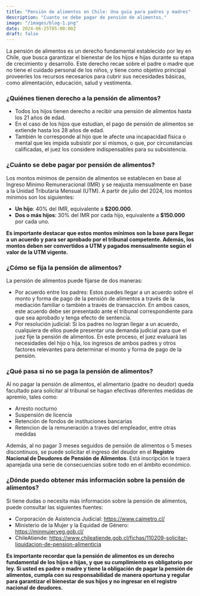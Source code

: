 ```yaml
---
title: "Pensión de alimentos en Chile: Una guía para padres y madres"
description: "Cuanto se debe pagar de pensión de alimentos."
image: "/images/blog-1.png"
date: 2024-06-25T05:00:00Z
draft: false
---
```


La pensión de alimentos es un derecho fundamental establecido por ley en Chile, que busca garantizar el bienestar de los hijos e hijas durante su etapa de crecimiento y desarrollo. Este derecho recae sobre el padre o madre que no tiene el cuidado personal de los niños, y tiene como objetivo principal proveerles los recursos necesarios para cubrir sus necesidades básicas, como alimentación, educación, salud y vestimenta.

### ¿Quiénes tienen derecho a la pensión de alimentos?

- Todos los hijos tienen derecho a recibir una pensión de alimentos hasta los 21 años de edad.
- En el caso de los hijos que estudian, el pago de pensión de alimentos se extiende hasta los 28 años de edad.
- También le corresponde al hijo que le afecte una incapacidad física o mental que les impida subsistir por sí mismos, o que, por circunstancias calificadas, el juez los considere indispensables para su subsistencia.

### ¿Cuánto se debe pagar por pensión de alimentos?

Los montos mínimos de pensión de alimentos se establecen en base al Ingreso Mínimo Remuneracional (IMR) y se reajusta mensualmente en base a la Unidad Tributaria Mensual (UTM). A partir de julio del 2024, los montos mínimos son los siguientes:

- **Un hijo**: 40% del IMR, equivalente a **$200.000**.
- **Dos o más hijos**: 30% del IMR por cada hijo, equivalente a **$150.000** por cada uno.

**Es importante destacar que estos montos mínimos son la base para llegar a un acuerdo y para ser aprobado por el tribunal competente. Además, los montos deben ser convertidos a UTM y pagados mensualmente según el valor de la UTM vigente.**

### ¿Cómo se fija la pensión de alimentos?

La pensión de alimentos puede fijarse de dos maneras:

- Por acuerdo entre los padres: Estos puedes llegar a un acuerdo sobre el monto y forma de pago de la pensión de alimentos a través de la mediación familiar o también a través de transacción. En ambos casos, este acuerdo debe ser presentado ante el tribunal correspondiente para que sea aprobado y tenga efecto de sentencia.
- Por resolución judicial: Si los padres no logran llegar a un acuerdo, cualquiera de ellos puede presentar una demanda judicial para que el juez fije la pensión de alimentos. En este proceso, el juez evaluará las necesidades del hijo o hija, los ingresos de ambos padres y otros factores relevantes para determinar el monto y forma de pago de la pensión.

### ¿Qué pasa si no se paga la pensión de alimentos?

Al no pagar la pensión de alimentos, el alimentario (padre no deudor) queda facultado para solicitar al tribunal se hagan efectivas diferentes medidas de apremio, tales como:
- Arresto nocturno
- Suspensión de licencia
- Retención de fondos de instituciones bancarias
- Retencion de la remuneración a traves del empleador, entre otras medidas

Además, al no pagar 3 meses seguidos de pensión de alimentos o 5 meses discontinuos, se puede solicitar el ingreso del deudor en el **Registro Nacional de Deudores de Pensión de Alimentos**. Está inscripción le traerá aparejada una serie de consecuencias sobre todo en el ámbito económico.

### ¿Dónde puedo obtener más información sobre la pensión de alimentos?

Si tiene dudas o necesita más información sobre la pensión de alimentos, puede consultar las siguientes fuentes:

- Corporación de Asistencia Judicial: https://www.cajmetro.cl/
- Ministerio de la Mujer y la Equidad de Género: https://minmujeryeg.gob.cl/
- ChileAtiende: https://www.chileatiende.gob.cl/fichas/110209-solicitar-liquidacion-de-pension-alimenticia

**Es importante recordar que la pensión de alimentos es un derecho fundamental de los hijos e hijas, y que su cumplimiento es obligatorio por ley. Si usted es padre o madre y tiene la obligación de pagar la pensión de alimentos, cumpla con su responsabilidad de manera oportuna y regular para garantizar el bienestar de sus hijos y no ingresar en el registro nacional de deudores.**

